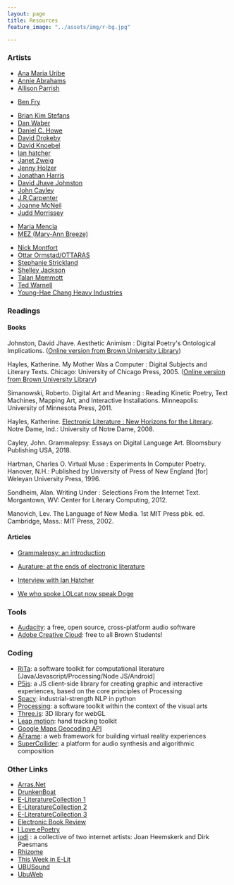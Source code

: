```yaml
---
layout: page
title: Resources
feature_image: "../assets/img/r-bg.jpg"

---
```


### Artists
<!-- * [Alan Sondheim] -->
<!-- * [Alessandro Capozzo](http://www.abstract-codex.net/bio.html)  Media Artist-->
* [Ana Maria Uribe](http://www.vispo.com/uribe/)
* [Annie Abrahams](http://www.bram.org/)
* [Allison Parrish](http://www.decontextualize.com/)
<!-- * Aya Karpinska -->
* [Ben Fry](http://benfry.com/)
<!-- * [Bill Seaman](http://billseaman.com/) -->
* [Brian Kim Stefans](https://arras.net/arras/)
* [Dan Waber](http://logolalia.com/)
* [Daniel C. Howe](http://rednoise.org/dhowe)
* [David Drokeby](http://www.davidrokeby.com/)
* [David Knoebel](http://home.ptd.net/~clkpoet/)
* [Ian hatcher](https://rednoise.org/wdm/index.php?n=Main.Artists)
* [Janet Zweig](http://www.janetzweig.com/)
* [Jenny Holzer](http://projects.jennyholzer.com/)
* [Jonathan Harris](http://number27.org/)
* [David Jhave Johnston](http://glia.ca/)
* [John Cayley](http://programmatology.shadoof.net/index.php)
* [J.R.Carpenter](http://luckysoap.com/)
* [Joanne McNeil](http://www.joannemcneil.com/)
* [Judd Morrissey](http://www.judisdaid.org/)
<!-- * [Laura Zaylea](https://laurazaylea.com/) -->
* [Maria Mencia](http://www.mariamencia.com/)
* [MEZ (Mary-Ann Breeze)](https://anthology.rhizome.org/mez-breeze)
<!-- * [Miguel Azguime](https://www.misomusic.com/index.php?option=com_content&view=article&id=284&Itemid=444&lang=en) -->
* [Nick Montfort](http://nickm.com/)
* [Ottar Ormstad/OTTARAS](http://yellowpoetry.com/)
* [Stephanie Strickland](http://www.stephaniestrickland.com/)
* [Shelley Jackson](http://www.ineradicablestain.com/)
* [Talan Memmott](http://talanmemmott.info)
* [Ted Warnell](https://warnell.com/)
* [Young-Hae Chang Heavy Industries](http://yhchang.com/)


### Readings
#### Books

Johnston, David Jhave. Aesthetic Animism : Digital Poetry's Ontological Implications. ([Online version from Brown University Library](https://search.library.brown.edu/catalog/b7954130))

Hayles, Katherine. My Mother Was a Computer : Digital Subjects and Literary Texts. Chicago: University of Chicago Press, 2005. ([Online version from Brown University Library](https://search.library.brown.edu/catalog/b7226281))

Simanowski, Roberto. Digital Art and Meaning : Reading Kinetic Poetry, Text Machines, Mapping Art, and Interactive Installations. Minneapolis: University of Minnesota Press, 2011.

Hayles, Katherine. [Electronic Literature : New Horizons for the Literary](https://eliterature.org/pad/elp.html). Notre Dame, Ind.: University of Notre Dame, 2008.

Cayley, John. Grammalepsy: Essays on Digital Language Art. Bloomsbury Publishing USA, 2018.

Hartman, Charles O. Virtual Muse : Experiments In Computer Poetry. Hanover, N.H.: Published by University of Press of New England [for] Weleyan University Press, 1996.

Sondheim, Alan. Writing Under : Selections From the Internet Text. Morgantown, WV: Center for Literary Computing, 2012.

Manovich, Lev. The Language of New Media. 1st MIT Press pbk. ed. Cambridge, Mass.: MIT Press, 2002.

#### Articles
* [Grammalepsy: an introduction](http://electronicbookreview.com/essay/grammalepsy-an-introduction/)

* [Aurature: at the ends of electronic literature](http://electronicbookreview.com/essay/aurature-at-the-ends-of-electronic-literature/)

* [Interview with Ian Hatcher](http://www.raintaxi.com/multiplicity-an-interview-with-ian-hatcher/)

* [We who spoke LOLcat now speak Doge](https://io9.gizmodo.com/we-who-spoke-lolcat-now-speak-doge-1481243678/1482130388)

<!-- http://electronicbookreview.com/essay/the-code-is-not-the-text-unless-it-is-the-text/
http://www.ubu.com/papers/kostelanetz.html
http://www.dichtung-digital.org/2006/01/Raley/index.htm
http://actascenica.teak.fi/huopaniemi-otso/ -->


### Tools
* [Audacity](https://www.audacityteam.org/): a free, open source, cross-platform audio software
* [Adobe Creative Cloud](https://www.brown.edu/information-technology/software/catalog/adobe-creative-cloud-desktop-application): free to all Brown Students!

### Coding
* [RiTa](http://www.rednoise.org/rita/): a software toolkit for computational literature [Java/Javascript/Processing/Node JS/Android]
* [P5js](https://p5js.org/): a JS client-side library for creating graphic and interactive experiences, based on the core principles of Processing
* [Spacy](https://spacy.io/): industrial-strength NLP in python
* [Processing](http://processing.org/): a software toolkit within the context of the visual arts
* [Three.js](https://threejs.org/): 3D library for webGL
* [Leap motion](https://www.leapmotion.com/): hand tracking toolkit
* [Google Maps Geocoding API](https://developers.google.com/maps/documentation/geocoding/intro)
* [AFrame](https://aframe.io/): a web framework for building virtual reality experiences
* [SuperCollider](https://supercollider.github.io/): a platform for audio synthesis and algorithmic composition

### Other Links
* [Arras.Net](http://www.arras.net)
* [DrunkenBoat](http://www.drunkenboat.com/)
* [E-LiteratureCollection 1](http://collection.eliterature.org/1/)
* [E-LiteratureCollection 2](http://collection.eliterature.org/2/)
* [E-LiteratureCollection 3](http://collection.eliterature.org/3/)
* [Electronic Book Review](http://www.electronicbookreview.com/)
* [I Love ePoetry](http://iloveepoetry.com/)
* [jodi](jodi.org) :  a collective of two internet artists: Joan Heemskerk and Dirk Paesmans
* [Rhizome](http://rhizome.org/)
* [This Week in E-Lit](https://paper.li/eliterature#/)
* [UBUSound](http://www.ubu.com/sound/index.html)
* [UbuWeb](http://www.ubu.com/)

<!-- ElectronicPoetryCenter
EastgateSystems
CODeDoc
ContinentalReview

Post-Digital
GrandTextAuto
KellyWritersHouse
MachineSeries
NewRiverJournal
NT2
PENNsound
PoemsThatGo
RadioRadio
RunMe.org
SpringGun
Turbulence
WhitneyARTPORT-->

<!--
mesostic poem generator
http://mesostics.sas.upenn.edu/
 -->
